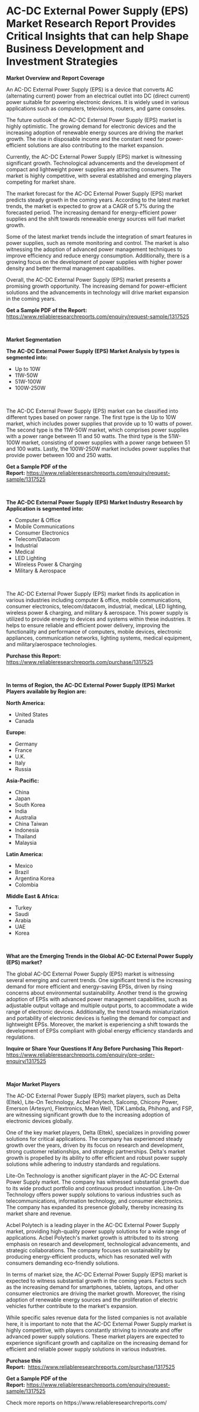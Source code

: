 <p><h1>AC-DC External Power Supply (EPS) Market Research Report Provides Critical Insights that can help Shape Business Development and Investment Strategies</h1></p><p><strong>Market Overview and Report Coverage</strong></p>
<p><p>An AC-DC External Power Supply (EPS) is a device that converts AC (alternating current) power from an electrical outlet into DC (direct current) power suitable for powering electronic devices. It is widely used in various applications such as computers, televisions, routers, and game consoles.</p><p>The future outlook of the AC-DC External Power Supply (EPS) market is highly optimistic. The growing demand for electronic devices and the increasing adoption of renewable energy sources are driving the market growth. The rise in disposable income and the constant need for power-efficient solutions are also contributing to the market expansion.</p><p>Currently, the AC-DC External Power Supply (EPS) market is witnessing significant growth. Technological advancements and the development of compact and lightweight power supplies are attracting consumers. The market is highly competitive, with several established and emerging players competing for market share.</p><p>The market forecast for the AC-DC External Power Supply (EPS) market predicts steady growth in the coming years. According to the latest market trends, the market is expected to grow at a CAGR of 5.7% during the forecasted period. The increasing demand for energy-efficient power supplies and the shift towards renewable energy sources will fuel market growth.</p><p>Some of the latest market trends include the integration of smart features in power supplies, such as remote monitoring and control. The market is also witnessing the adoption of advanced power management techniques to improve efficiency and reduce energy consumption. Additionally, there is a growing focus on the development of power supplies with higher power density and better thermal management capabilities.</p><p>Overall, the AC-DC External Power Supply (EPS) market presents a promising growth opportunity. The increasing demand for power-efficient solutions and the advancements in technology will drive market expansion in the coming years.</p></p>
<p><strong>Get a Sample PDF of the Report:</strong> <a href="https://www.reliableresearchreports.com/enquiry/request-sample/1317525">https://www.reliableresearchreports.com/enquiry/request-sample/1317525</a></p>
<p>&nbsp;</p>
<p><strong>Market Segmentation</strong></p>
<p><strong>The AC-DC External Power Supply (EPS) Market Analysis by types is segmented into:</strong></p>
<p><ul><li>Up to 10W</li><li>11W-50W</li><li>51W-100W</li><li>100W-250W</li></ul></p>
<p>&nbsp;</p>
<p><p>The AC-DC External Power Supply (EPS) market can be classified into different types based on power range. The first type is the Up to 10W market, which includes power supplies that provide up to 10 watts of power. The second type is the 11W-50W market, which comprises power supplies with a power range between 11 and 50 watts. The third type is the 51W-100W market, consisting of power supplies with a power range between 51 and 100 watts. Lastly, the 100W-250W market includes power supplies that provide power between 100 and 250 watts.</p></p>
<p><strong>Get a Sample PDF of the Report:</strong>&nbsp;<a href="https://www.reliableresearchreports.com/enquiry/request-sample/1317525">https://www.reliableresearchreports.com/enquiry/request-sample/1317525</a></p>
<p>&nbsp;</p>
<p><strong>The AC-DC External Power Supply (EPS) Market Industry Research by Application is segmented into:</strong></p>
<p><ul><li>Computer & Office</li><li>Mobile Communications</li><li>Consumer Electronics</li><li>Telecom/Datacom</li><li>Industrial</li><li>Medical</li><li>LED Lighting</li><li>Wireless Power & Charging</li><li>Military & Aerospace</li></ul></p>
<p>&nbsp;</p>
<p><p>The AC-DC External Power Supply (EPS) market finds its application in various industries including computer & office, mobile communications, consumer electronics, telecom/datacom, industrial, medical, LED lighting, wireless power & charging, and military & aerospace. This power supply is utilized to provide energy to devices and systems within these industries. It helps to ensure reliable and efficient power delivery, improving the functionality and performance of computers, mobile devices, electronic appliances, communication networks, lighting systems, medical equipment, and military/aerospace technologies.</p></p>
<p><strong>Purchase this Report:</strong>&nbsp; <a href="https://www.reliableresearchreports.com/purchase/1317525">https://www.reliableresearchreports.com/purchase/1317525</a></p>
<p>&nbsp;</p>
<p><strong>In terms of Region, the AC-DC External Power Supply (EPS) Market Players available by Region are:</strong></p>
<p>
    <p> <strong> North America: </strong>
        <ul>
            <li>United States</li>
            <li>Canada</li>
        </ul>
        </p> 
    <p> <strong> Europe: </strong>
        <ul>
            <li>Germany</li>
            <li>France</li>
            <li>U.K.</li>
            <li>Italy</li>
            <li>Russia</li>
        </ul>
        </p> 
    <p> <strong> Asia-Pacific: </strong>
        <ul>
            <li>China</li>
            <li>Japan</li>
            <li>South Korea</li>
            <li>India</li>
            <li>Australia</li>
            <li>China Taiwan</li>
            <li>Indonesia</li>
            <li>Thailand</li>
            <li>Malaysia</li>
        </ul>
        </p> 
    <p> <strong> Latin America: </strong>
        <ul>
            <li>Mexico</li>
            <li>Brazil</li>
            <li>Argentina Korea</li>
            <li>Colombia</li>
        </ul>
        </p> 
    <p> <strong> Middle East & Africa: </strong>
        <ul>
            <li>Turkey</li>
            <li>Saudi</li>
            <li>Arabia</li>
            <li>UAE</li>
            <li>Korea</li>
        </ul>
    </p>
    </p>
<p>&nbsp;</p>
<p><strong>What are the Emerging Trends in the Global AC-DC External Power Supply (EPS) market?</strong></p>
<p><p>The global AC-DC External Power Supply (EPS) market is witnessing several emerging and current trends. One significant trend is the increasing demand for more efficient and energy-saving EPSs, driven by rising concerns about environmental sustainability. Another trend is the growing adoption of EPSs with advanced power management capabilities, such as adjustable output voltage and multiple output ports, to accommodate a wide range of electronic devices. Additionally, the trend towards miniaturization and portability of electronic devices is fueling the demand for compact and lightweight EPSs. Moreover, the market is experiencing a shift towards the development of EPSs compliant with global energy efficiency standards and regulations.</p></p>
<p><strong>Inquire or Share Your Questions If Any Before Purchasing This Report</strong>- <a href="https://www.reliableresearchreports.com/enquiry/pre-order-enquiry/1317525">https://www.reliableresearchreports.com/enquiry/pre-order-enquiry/1317525</a></p>
<p>&nbsp;</p>
<p><strong>Major Market Players</strong></p>
<p><p>The AC-DC External Power Supply (EPS) market players, such as Delta (Eltek), Lite-On Technology, Acbel Polytech, Salcomp, Chicony Power, Emerson (Artesyn), Flextronics, Mean Well, TDK Lambda, Phihong, and FSP, are witnessing significant growth due to the increasing adoption of electronic devices globally.</p><p>One of the key market players, Delta (Eltek), specializes in providing power solutions for critical applications. The company has experienced steady growth over the years, driven by its focus on research and development, strong customer relationships, and strategic partnerships. Delta's market growth is propelled by its ability to offer efficient and robust power supply solutions while adhering to industry standards and regulations.</p><p>Lite-On Technology is another significant player in the AC-DC External Power Supply market. The company has witnessed substantial growth due to its wide product portfolio and continuous product innovation. Lite-On Technology offers power supply solutions to various industries such as telecommunications, information technology, and consumer electronics. The company has expanded its presence globally, thereby increasing its market share and revenue.</p><p>Acbel Polytech is a leading player in the AC-DC External Power Supply market, providing high-quality power supply solutions for a wide range of applications. Acbel Polytech's market growth is attributed to its strong emphasis on research and development, technological advancements, and strategic collaborations. The company focuses on sustainability by producing energy-efficient products, which has resonated well with consumers demanding eco-friendly solutions.</p><p>In terms of market size, the AC-DC External Power Supply (EPS) market is expected to witness substantial growth in the coming years. Factors such as the increasing demand for smartphones, tablets, laptops, and other consumer electronics are driving the market growth. Moreover, the rising adoption of renewable energy sources and the proliferation of electric vehicles further contribute to the market's expansion.</p><p>While specific sales revenue data for the listed companies is not available here, it is important to note that the AC-DC External Power Supply market is highly competitive, with players constantly striving to innovate and offer advanced power supply solutions. These market players are expected to experience significant growth and capitalize on the increasing demand for efficient and reliable power supply solutions in various industries.</p></p>
<p><strong>Purchase this Report:</strong>&nbsp;&nbsp;<a href="https://www.reliableresearchreports.com/purchase/1317525">https://www.reliableresearchreports.com/purchase/1317525</a></p>
<p></p>
<p><strong>Get a Sample PDF of the Report:</strong>&nbsp;<a href="https://www.reliableresearchreports.com/enquiry/request-sample/1317525">https://www.reliableresearchreports.com/enquiry/request-sample/1317525</a></p>
<p>Check more reports on https://www.reliableresearchreports.com/</p>